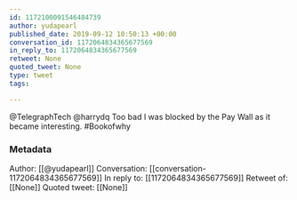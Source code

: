 ```yaml
---
id: 1172100091546484739
author: yudapearl
published_date: 2019-09-12 10:50:13 +00:00
conversation_id: 1172064834365677569
in_reply_to: 1172064834365677569
retweet: None
quoted_tweet: None
type: tweet
tags:

---
```


@TelegraphTech @harrydq Too bad I was blocked by the Pay Wall as it became interesting. #Bookofwhy

### Metadata

Author: [[@yudapearl]]
Conversation: [[conversation-1172064834365677569]]
In reply to: [[1172064834365677569]]
Retweet of: [[None]]
Quoted tweet: [[None]]
